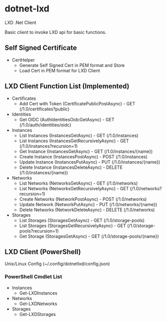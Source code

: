 # dotnet-lxd
LXD .Net Client

Basic client to invoke LXD api for basic functions.


## Self Signed Certificate
- CertHelper
  - Generate Self Signed Cert in PEM format and Store
  - Load Cert in PEM format for LXD Client


## LXD Client Function List (Implemented)
- Certificates
  - Add Cert with Token (CertificatePublicPostAsync) - GET (/1.0/certificates?public)
- Identities
  - Get OIDC (AuthIdentitiesOidcGetAsync) - GET (/1.0/auth/identities/oidc)
- Instances
  - List Instances (InstancesGetAsync) - GET (/1.0/instances)
  - List Instances (InstancesGetRecursivelyAsync) - GET (/1.0/instances?recursion=1)
  - Get Instance (InstancesGetAsync) - GET (/1.0/instances/{name})
  - Create Instance (InstancesPostAsync) - POST (/1.0/instances)
  - Update Instance (InstancesPutAsync) - PUT (/1.0/instances/{name})
  - Delete Instance (InstancesDeleteAsync) - DELETE (/1.0/instances/{name})
- Networks
  - List Networks (NetworksGetAsync) - GET (/1.0/networks)
  - List Networks (NetworksGetRecursivelyAsync) - GET (/1.0/networks?recursion=1)
  - Create Networks (NetworkPostAsync) - POST (/1.0/networks)
  - Update Network (NetworkPutAsync) - PUT (/1.0/networks/{name})
  - Delete Networks (NetworkDeleteAsync) - DELETE (/1.0/networks)
- Storages
  - List Storages (StoragesGetAsync) - GET (/1.0/storage-pools)
  - List Storages (StoragesGetRecursivelyAsync) - GET (/1.0/storage-pools?recursion=1)
  - Get Storage (StoragesGetAsync) - GET (/1.0/storage-pools/{name})

## LXD Client (PowerShell)

Unix/Linux Config (~/.config/dotnetlxd/config.json)

### PowerShell Cmdlet List
- Instances
  - Get-LXDInstances
- Networks
  - Get-LXDNetworks
- Storages
  - Get-LXDStorages

